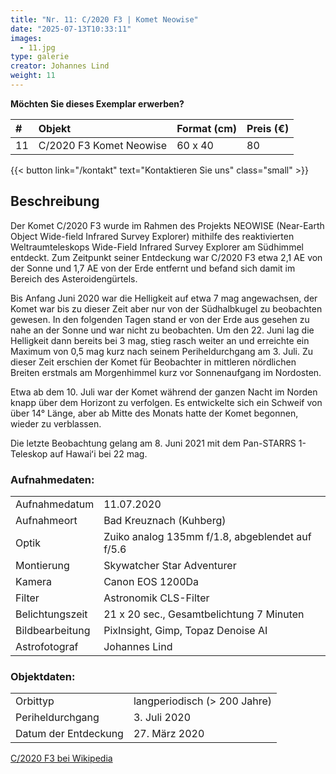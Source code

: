 ```yaml
---
title: "Nr. 11: C/2020 F3 | Komet Neowise"
date: "2025-07-13T10:33:11"
images:
  - 11.jpg
type: galerie
creator: Johannes Lind
weight: 11
---
```


**Möchten Sie dieses Exemplar erwerben?**

| #   | Objekt                  | Format (cm) | Preis (€) |
| :-- | :---------------------- | :---------- | :-------- |
| 11  | C/2020 F3 Komet Neowise | 60 x 40     | 80        |

{{< button link="/kontakt" text="Kontaktieren Sie uns" class="small" >}}

## Beschreibung

Der Komet C/2020 F3 wurde im Rahmen des Projekts NEOWISE (Near-Earth Object Wide-field Infrared Survey Explorer) mithilfe des reaktivierten Weltraumteleskops Wide-Field Infrared Survey Explorer am Südhimmel entdeckt. Zum Zeitpunkt seiner Entdeckung war C/2020 F3 etwa 2,1 AE von der Sonne und 1,7 AE von der Erde entfernt und befand sich damit im Bereich des Asteroidengürtels.

Bis Anfang Juni 2020 war die Helligkeit auf etwa 7 mag angewachsen, der Komet war bis zu dieser Zeit aber nur von der Südhalbkugel zu beobachten gewesen. In den folgenden Tagen stand er von der Erde aus gesehen zu nahe an der Sonne und war nicht zu beobachten. Um den 22. Juni lag die Helligkeit dann bereits bei 3 mag, stieg rasch weiter an und erreichte ein Maximum von 0,5 mag kurz nach seinem Periheldurchgang am 3. Juli. Zu dieser Zeit erschien der Komet für Beobachter in mittleren nördlichen Breiten erstmals am Morgenhimmel kurz vor Sonnenaufgang im Nordosten.

Etwa ab dem 10. Juli war der Komet während der ganzen Nacht im Norden knapp über dem Horizont zu verfolgen. Es entwickelte sich ein Schweif von über 14° Länge, aber ab Mitte des Monats hatte der Komet begonnen, wieder zu verblassen.

Die letzte Beobachtung gelang am 8. Juni 2021 mit dem Pan-STARRS 1-Teleskop auf Hawaiʻi bei 22 mag.

### Aufnahmedaten:

|                 |                                                 |
| --------------- | ----------------------------------------------- |
| Aufnahmedatum   | 11.07.2020                                      |
| Aufnahmeort     | Bad Kreuznach (Kuhberg)                         |
| Optik           | Zuiko analog 135mm f/1.8, abgeblendet auf f/5.6 |
| Montierung      | Skywatcher Star Adventurer                      |
| Kamera          | Canon EOS 1200Da                                |
| Filter          | Astronomik CLS-Filter                           |
| Belichtungszeit | 21 x 20 sec., Gesamtbelichtung 7 Minuten        |
| Bildbearbeitung | PixInsight, Gimp, Topaz Denoise AI              |
| Astrofotograf   | Johannes Lind                                   |

### Objektdaten:

|                      |                              |
| -------------------- | ---------------------------- |
| Orbittyp             | langperiodisch (> 200 Jahre) |
| Periheldurchgang     | 3. Juli 2020                 |
| Datum der Entdeckung | 27. März 2020                |

[C/2020 F3 bei Wikipedia](<https://de.wikipedia.org/wiki/C/2020_F3_(NEOWISE)>)

